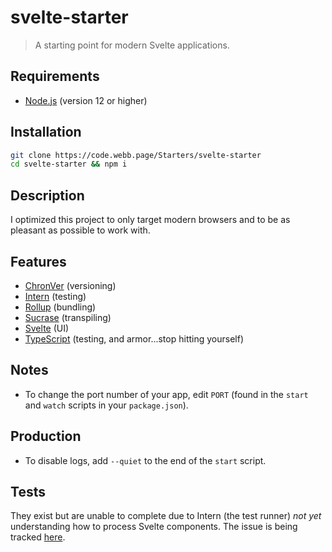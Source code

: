 # svelte-starter

> A starting point for modern Svelte applications.



## Requirements

- [Node.js](https://nodejs.org) (version 12 or higher)

## Installation

```bash
git clone https://code.webb.page/Starters/svelte-starter
cd svelte-starter && npm i
```

## Description

I optimized this project to only target modern browsers and to be as pleasant as possible to work with.

## Features

- [ChronVer](https://chronver.org) (versioning)
- [Intern](https://theintern.io) (testing)
- [Rollup](https://rollupjs.org) (bundling)
- [Sucrase](https://sucrase.io) (transpiling)
- [Svelte](https://svelte.dev) (UI)
- [TypeScript](https://www.typescriptlang.org) (testing, and armor...stop hitting yourself)

## Notes

- To change the port number of your app, edit `PORT` (found in the `start` and `watch` scripts in your `package.json`).

## Production

- To disable logs, add `--quiet` to the end of the `start` script.

## Tests

They exist but are unable to complete due to Intern (the test runner) *not yet* understanding how to process Svelte components. The issue is being tracked [here](https://github.com/theintern/intern/issues/1016).
